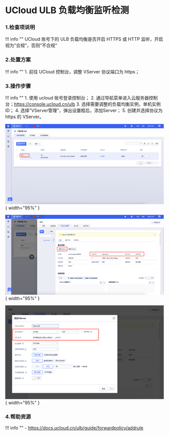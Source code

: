 #  UCloud ULB 负载均衡监听检测

### 1.检查项说明
!!! info ""
    UCloud 账号下的 ULB 负载均衡是否开启 HTTPS 或 HTTP 监听，开启视为“合规“，否则“不合规“

### 2.处置方案
!!! info ""
    1. 前往 UCloud 控制台，调整 VServer 协议端口为 https；


### 3.操作步骤
!!! info ""
    1. 使用 ucloud 账号登录控制台；
    2. 通过导航菜单进入云服务器控制台；https://console.ucloud.cn/ulb
    3. 选择需要调整的负载均衡实例，单机实例 ID；
    4. 选择"VServer管理"，弹出设置框后，添加Server；
    5. 创建并选择协议为 https 的 VServer。

![处置方案](../../img/suggest/ucloud/ulb-list.png){ width="95%" }

![处置方案](../../img/suggest/ucloud/ulb-backend-status.png){ width="95%" }

![处置方案](../../img/suggest/ucloud/ulb-create-https-server.png){ width="95%" }

### 4.帮助资源
!!! info ""
    - https://docs.ucloud.cn/ulb/guide/forwardpolicy/addrule
